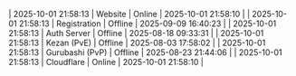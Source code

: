 | 2025-10-01 21:58:13 | Website | Online | 2025-10-01 21:58:10 |
| 2025-10-01 21:58:13 | Registration | Offline | 2025-09-09 16:40:23 |
| 2025-10-01 21:58:13 | Auth Server | Offline | 2025-08-18 09:33:31 |
| 2025-10-01 21:58:13 | Kezan (PvE) | Offline | 2025-08-03 17:58:02 |
| 2025-10-01 21:58:13 | Gurubashi (PvP) | Offline | 2025-08-23 21:44:06 |
| 2025-10-01 21:58:13 | Cloudflare | Online | 2025-10-01 21:58:10 |
